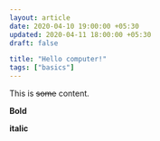 ```yaml
---
layout: article
date: 2020-04-10 19:00:00 +05:30
updated: 2020-04-11 18:00:00 +05:30
draft: false

title: "Hello computer!"
tags: ["basics"]
---
```


This is ~~some~~ content.

**Bold**

**italic**
